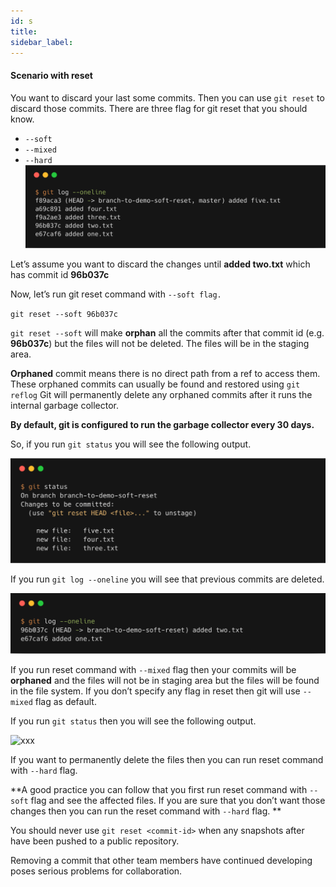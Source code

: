 ```yaml
---
id: s
title:
sidebar_label:
---
```


#### Scenario with reset

You want to discard your last some commits. Then you can use `git reset` to discard those commits. There are three flag for git reset that you should know.
- `--soft`
- `--mixed`
- `--hard`
![xxx](https://raw.githubusercontent.com/ChickenKyiv/awesome-git-article/master/img/commands/02-reset.png)

Let’s assume you want to discard the changes until **added two.txt** which has commit id **96b037c**

Now, let’s run git reset command with `--soft flag.`

`git reset --soft 96b037c`

`git reset --soft` will make **orphan** all the commits after that commit id (e.g. **96b037c**) but the files will not be deleted.
The files will be in the staging area.

**Orphaned** commit means there is no direct path from a ref to access them. These orphaned commits can usually be found and restored using `git reflog` Git will permanently delete any orphaned commits after it runs the internal garbage collector.

**By default, git is configured to run the garbage collector every 30 days.**

So, if you run `git status` you will see the following output.

![xxx](https://raw.githubusercontent.com/ChickenKyiv/awesome-git-article/master/img/commands/03-status.png)

If you run `git log --oneline` you will see that previous commits are deleted.

![xxx](https://raw.githubusercontent.com/ChickenKyiv/awesome-git-article/master/img/commands/04-git-log.png)

If you run reset command with `--mixed` flag then your commits will be **orphaned** and the files will not be in staging area but the files will be found in the file system. If you don’t specify any flag in reset then git will use `--mixed` flag as default.

If you run `git status` then you will see the following output.

![xxx](https://raw.githubusercontent.com/ChickenKyiv/awesome-git-article/master/img/commands/05-git-status.png)

If you want to permanently delete the files then you can run reset command with `--hard` flag.

**A good practice you can follow that you first run reset command with `--soft` flag and see the affected files. If you are sure that you don’t want those changes then you can run the reset command with `--hard` flag.
**

You should never use `git reset <commit-id>` when any snapshots after **<commit-id>** have been pushed to a public repository.

Removing a commit that other team members have continued developing poses serious problems for collaboration.
